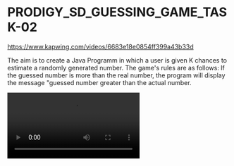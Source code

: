 <h1>PRODIGY_SD_GUESSING_GAME_TASK-02</h1>

https://www.kapwing.com/videos/6683e18e0854ff399a43b33d

The aim is to create a Java Programm in which a user is given K chances to estimate a randomly generated number. 
The game's rules are as follows: If the guessed number is more than the real number, 
the program will display the message "guessed number greater than the actual number.


<video src="https://www.kapwing.com/videos/6683e18e0854ff399a43b33d" controls>

</video>
